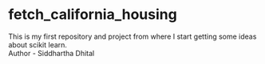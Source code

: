 # fetch_california_housing
This is my first repository and project from where I start getting some ideas about scikit learn.
<br>
Author - Siddhartha Dhital
